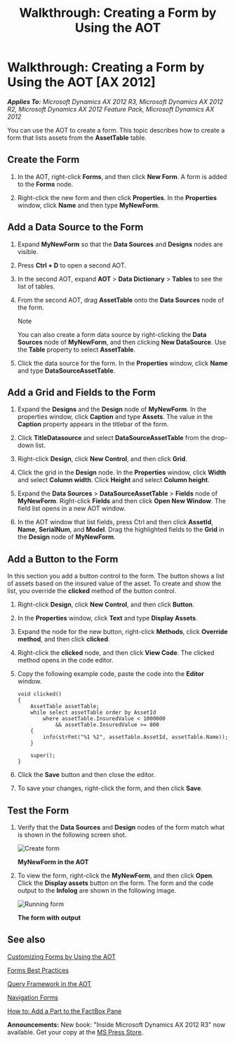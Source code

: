 ﻿---
title: 'Walkthrough: Creating a Form by Using the AOT'
TOCTitle: 'Walkthrough: Creating a Form by Using the AOT'
ms:assetid: c13ff73a-9512-4441-9257-dfe163a6aece
ms:mtpsurl: https://msdn.microsoft.com/en-us/library/Gg879955(v=AX.60)
ms:contentKeyID: 35250083
ms.date: 05/18/2015
mtps_version: v=AX.60
---

# Walkthrough: Creating a Form by Using the AOT [AX 2012]


_**Applies To:** Microsoft Dynamics AX 2012 R3, Microsoft Dynamics AX 2012 R2, Microsoft Dynamics AX 2012 Feature Pack, Microsoft Dynamics AX 2012_

You can use the AOT to create a form. This topic describes how to create a form that lists assets from the **AssetTable** table.

## Create the Form

1.  In the AOT, right-click **Forms**, and then click **New Form**. A form is added to the **Forms** node.

2.  Right-click the new form and then click **Properties**. In the **Properties** window, click **Name** and then type **MyNewForm**.

## Add a Data Source to the Form

1.  Expand **MyNewForm** so that the **Data Sources** and **Designs** nodes are visible.

2.  Press **Ctrl + D** to open a second AOT.

3.  In the second AOT, expand **AOT** \> **Data Dictionary** \> **Tables** to see the list of tables.

4.  From the second AOT, drag **AssetTable** onto the **Data Sources** node of the form.
    

    > [!NOTE]
    > <P>You can also create a form data source by right-clicking the <STRONG>Data Sources</STRONG> node of <STRONG>MyNewForm</STRONG>, and then clicking <STRONG>New DataSource</STRONG>. Use the <STRONG>Table</STRONG> property to select <STRONG>AssetTable</STRONG>.</P>



5.  Click the data source for the form. In the **Properties** window, click **Name** and type **DataSourceAssetTable**.

## Add a Grid and Fields to the Form

1.  Expand the **Designs** and the **Design** node of **MyNewForm**. In the properties window, click **Caption** and type **Assets**. The value in the **Caption** property appears in the titlebar of the form.

2.  Click **TitleDatasource** and select **DataSourceAssetTable** from the drop-down list.

3.  Right-click **Design**, click **New Control**, and then click **Grid**.

4.  Click the grid in the **Design** node. In the **Properties** window, click **Width** and select **Column width**. Click **Height** and select **Column height**.

5.  Expand the **Data Sources** \> **DataSourceAssetTable** \> **Fields** node of **MyNewForm**. Right-click **Fields** and then click **Open New Window**. The field list opens in a new AOT window.

6.  In the AOT window that list fields, press Ctrl and then click **AssetId**, **Name**, **SerialNum**, and **Model**. Drag the highlighted fields to the **Grid** in the **Design** node of **MyNewForm**.

## Add a Button to the Form

In this section you add a button control to the form. The button shows a list of assets based on the insured value of the asset. To create and show the list, you override the **clicked** method of the button control.

1.  Right-click **Design**, click **New Control**, and then click **Button**.

2.  In the **Properties** window, click **Text** and type **Display Assets**.

3.  Expand the node for the new button, right-click **Methods**, click **Override method**, and then click **clicked**.

4.  Right-click the **clicked** node, and then click **View Code**. The clicked method opens in the code editor.

5.  Copy the following example code, paste the code into the **Editor** window.
    
        void clicked()
        {
            AssetTable assetTable;
            while select assetTable order by AssetId
                where assetTable.InsuredValue < 1000000
                    && assetTable.InsuredValue >= 800
            {
                info(strFmt("%1 %2", assetTable.AssetId, assetTable.Name));
            }
        
            super();
        }

6.  Click the **Save** button and then close the editor.

7.  To save your changes, right-click the form, and then click **Save**.

## Test the Form

1.  Verify that the **Data Sources** and **Design** nodes of the form match what is shown in the following screen shot.
    
    ![Create form](images/Gg879955.AOTFormsCreate(en-us,AX.60).jpg "Create form")
    
    **MyNewForm in the AOT**

2.  To view the form, right-click the **MyNewForm**, and then click **Open**. Click the **Display assets** button on the form. The form and the code output to the **Infolog** are shown in the following image.
    
    ![Running form](images/Gg879955.AOTFormsCreateCode(en-us,AX.60).jpg "Running form")
    
    **The form with output**

## See also

[Customizing Forms by Using the AOT](customizing-forms-by-using-the-aot.md)

[Forms Best Practices](forms-best-practices.md)

[Query Framework in the AOT](query-framework-in-the-aot.md)

[Navigation Forms](navigation-forms.md)

[How to: Add a Part to the FactBox Pane](how-to-add-a-part-to-the-factbox-pane.md)

  
**Announcements:** New book: "Inside Microsoft Dynamics AX 2012 R3" now available. Get your copy at the [MS Press Store](https://www.microsoftpressstore.com/store/inside-microsoft-dynamics-ax-2012-r3-9780735685109).


